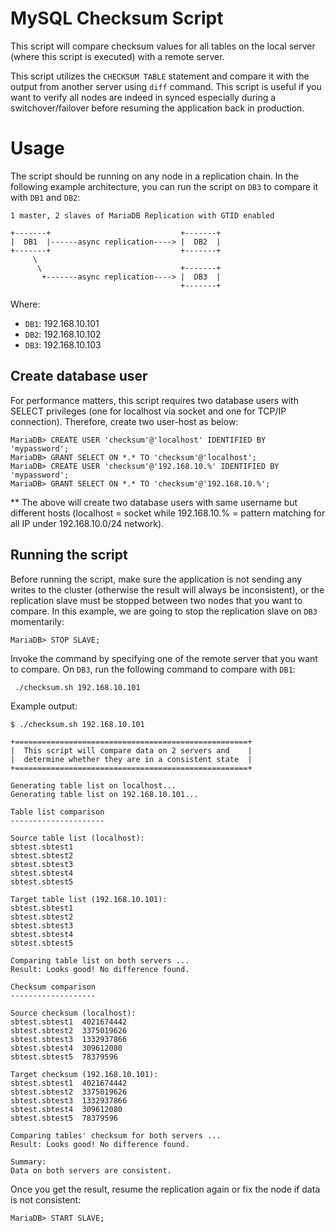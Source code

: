 # MySQL Checksum Script

This script will compare checksum values for all tables on the local server (where this script is executed) with a remote server.

This script utilizes the `CHECKSUM TABLE` statement and compare it with the output from another server using `diff` command. This script is useful if you want to verify all nodes are indeed in synced especially during a switchover/failover before resuming the application back in production.

# Usage

The script should be running on any node in a replication chain. In the following example architecture, you can run the script on `DB3` to compare it with `DB1` and `DB2`:

```
1 master, 2 slaves of MariaDB Replication with GTID enabled

+-------+                             +-------+
|  DB1  |------async replication----> |  DB2  |
+-------+                             +-------+
     \                                      
      \                               +-------+
       +-------async replication----> |  DB3  |
                                      +-------+
```

Where:

* `DB1`: 192.168.10.101
* `DB2`: 192.168.10.102
* `DB3`: 192.168.10.103

## Create database user

For performance matters, this script requires two database users with SELECT privileges (one for localhost via socket and one for TCP/IP connection). Therefore, create two user-host as below:

```
MariaDB> CREATE USER 'checksum'@'localhost' IDENTIFIED BY 'mypassword';
MariaDB> GRANT SELECT ON *.* TO 'checksum'@'localhost';
MariaDB> CREATE USER 'checksum'@'192.168.10.%' IDENTIFIED BY 'mypassword';
MariaDB> GRANT SELECT ON *.* TO 'checksum'@'192.168.10.%';
```

** The above will create two database users with same username but different hosts (localhost = socket while 192.168.10.% = pattern matching for all IP under 192.168.10.0/24 network).

## Running the script

Before running the script, make sure the application is not sending any writes to the cluster (otherwise the result will always be inconsistent), or the replication slave must be stopped between two nodes that you want to compare. In this example, we are going to stop the replication slave on `DB3` momentarily:

```
MariaDB> STOP SLAVE;
```

Invoke the command by specifying one of the remote server that you want to compare. On `DB3`, run the following command to compare with `DB1`:

```
 ./checksum.sh 192.168.10.101
```

Example output:

```
$ ./checksum.sh 192.168.10.101

+====================================================+
|  This script will compare data on 2 servers and    |
|  determine whether they are in a consistent state  |
+====================================================+

Generating table list on localhost...
Generating table list on 192.168.10.101...

Table list comparison
---------------------

Source table list (localhost):
sbtest.sbtest1
sbtest.sbtest2
sbtest.sbtest3
sbtest.sbtest4
sbtest.sbtest5

Target table list (192.168.10.101):
sbtest.sbtest1
sbtest.sbtest2
sbtest.sbtest3
sbtest.sbtest4
sbtest.sbtest5

Comparing table list on both servers ...
Result: Looks good! No difference found.

Checksum comparison
-------------------

Source checksum (localhost):
sbtest.sbtest1	4021674442
sbtest.sbtest2	3375019626
sbtest.sbtest3	1332937866
sbtest.sbtest4	309612080
sbtest.sbtest5	78379596

Target checksum (192.168.10.101):
sbtest.sbtest1	4021674442
sbtest.sbtest2	3375019626
sbtest.sbtest3	1332937866
sbtest.sbtest4	309612080
sbtest.sbtest5	78379596

Comparing tables' checksum for both servers ...
Result: Looks good! No difference found.

Summary:
Data on both servers are consistent.
```

Once you get the result, resume the replication again or fix the node if data is not consistent:

```
MariaDB> START SLAVE;
```

